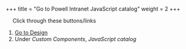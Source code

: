 +++
title = "Go to Powell Intranet JavaScript catalog"
weight = 2
+++

&emsp; Click through these buttons/links

1. [Go to Design](./to_intranet_design.md)
2. Under *Custom Components*, *JavaScript catalog*
